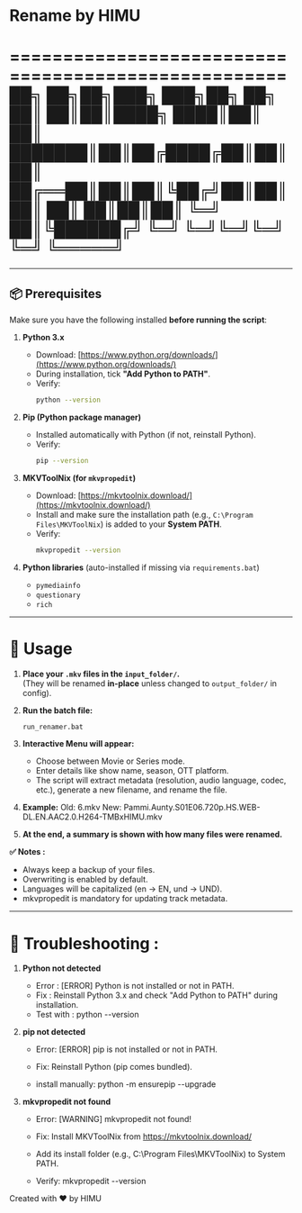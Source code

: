 # Rename by HIMU

====================================================
       ██╗  ██╗██╗███╗   ███╗██╗   ██╗
       ██║  ██║██║████╗ ████║██║   ██║
       ███████║██║██╔████╔██║██║   ██║
       ██╔══██║██║██║╚██╔╝██║██║   ██║
       ██║  ██║██║██║ ╚═╝ ██║╚██████╔╝
       ╚═╝  ╚═╝╚═╝╚═╝     ╚═╝ ╚═════╝ 
====================================================


---

## 📦 Prerequisites

Make sure you have the following installed **before running the script**:

1. **Python 3.x**  
   - Download: [https://www.python.org/downloads/](https://www.python.org/downloads/)  
   - During installation, tick **"Add Python to PATH"**.  
   - Verify:  
     ```bash
     python --version
     ```

2. **Pip (Python package manager)**  
   - Installed automatically with Python (if not, reinstall Python).  
   - Verify:  
     ```bash
     pip --version
     ```

3. **MKVToolNix (for `mkvpropedit`)**  
   - Download: [https://mkvtoolnix.download/](https://mkvtoolnix.download/)  
   - Install and make sure the installation path (e.g., `C:\Program Files\MKVToolNix`) is added to your **System PATH**.  
   - Verify:  
     ```bash
     mkvpropedit --version
     ```

4. **Python libraries** (auto-installed if missing via `requirements.bat`)  
   - `pymediainfo`  
   - `questionary`  
   - `rich`  

---

# 🚀 Usage

1. **Place your `.mkv` files in the **`input_folder/`**.**  
   (They will be renamed **in-place** unless changed to `output_folder/` in config).

2. **Run the batch file:**
   ```bash
   run_renamer.bat

3. **Interactive Menu will appear:**
   - Choose between Movie or Series mode.
   - Enter details like show name, season, OTT platform.
   - The script will extract metadata (resolution, audio language, codec, etc.), generate a new filename, and rename the file.

4. **Example:**
Old: 6.mkv
New: Pammi.Aunty.S01E06.720p.HS.WEB-DL.EN.AAC2.0.H264-TMBxHIMU.mkv

5. **At the end, a summary is shown with how many files were renamed.**

**✅ Notes :**
 - Always keep a backup of your files.
 - Overwriting is enabled by default.
 - Languages will be capitalized (en → EN, und → UND).
 - mkvpropedit is mandatory for updating track metadata.

---

# 🔧 Troubleshooting :

1. **Python not detected**
   - Error : [ERROR] Python is not installed or not in PATH.
   - Fix : Reinstall Python 3.x and check "Add Python to PATH" during installation.
   - Test with : python --version

2. **pip not detected**
   - Error: [ERROR] pip is not installed or not in PATH.
   - Fix: Reinstall Python (pip comes bundled).

   - install manually: python -m ensurepip --upgrade

3. **mkvpropedit not found**
   - Error: [WARNING] mkvpropedit not found!
   - Fix: Install MKVToolNix from https://mkvtoolnix.download/

    - Add its install folder (e.g., C:\Program Files\MKVToolNix) to System PATH.

   - Verify: mkvpropedit --version


 Created with ❤️ by HIMU
